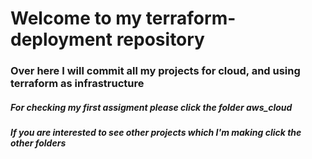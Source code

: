 <h1>Welcome to my terraform-deployment repository</h1>
<h3>Over here I will commit all my projects for cloud, and using terraform as infrastructure</h3>
<h5>For checking my first assigment please click the folder aws_cloud</h5>
<h5>If you are interested to see other projects which I'm making click the other folders</h5>
